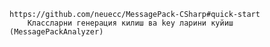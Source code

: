 ﻿

	https://github.com/neuecc/MessagePack-CSharp#quick-start
		Классларни генерация килиш ва key ларини куйиш (MessagePackAnalyzer)
